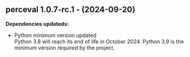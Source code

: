 ## perceval 1.0.7-rc.1 - (2024-09-20)

**Dependencies updateds:**

 * Python minimum version updated\
   Python 3.8 will reach its end of life in October 2024. Python 3.9 is
   the minimum version required by the project.

